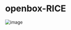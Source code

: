 # openbox-RICE 
![image](https://github.com/user-attachments/assets/fd0a74ae-3a2f-414c-955b-9763a613d1b1)
